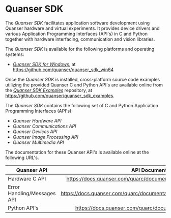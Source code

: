 # Quanser SDK
The *Quanser SDK* facilitates application software development using Quanser hardware and virtual experiments. It provides device drivers and various Application Programming Interfaces (API's) in C and Python together with hardware interfacing, communication and vision libraries.



The *Quanser SDK* is available for the following platforms and operating systems:

- *[Quanser SDK for Windows](https://github.com/quanser/quanser_sdk_win64)*, at https://github.com/quanser/quanser_sdk_win64

  <!-- - *[Quanser SDK for Linux](https://github.com/quanser/quanser_sdk_linux)*, at https://github.com/quanser/quanser_sdk_linux-->

  <!-- - *[Quanser SDK for macOS](https://github.com/quanser/quanser_sdk_macos)*, at https://github.com/quanser/quanser_sdk_macos-->



Once the *Quanser SDK* is installed, cross-platform source code examples utilizing the provided Quanser C and Python API's are available online from the *[Quanser SDK Examples](https://github.com/quanser/quanser_sdk_examples)* repository, at https://github.com/quanser/quanser_sdk_examples.



The *Quanser SDK* contains the following set of C and Python Application Programming Interfaces (API's):

- *Quanser Hardware API* 
- *Quanser Communications API*
- *Quanser Devices API*
- *Quanser Image Processing API*
- *Quanser Multimedia API*



The documentation for these Quanser API's is available online at the following URL's. 

| Quanser API                 |                      API Documentation                       |
| --------------------------- | :----------------------------------------------------------: |
| Hardware C API              | https://docs.quanser.com/quarc/documentation/quarc_c_hardware_c.html |
| Error Handling/Messages API | https://docs.quanser.com/quarc/documentation/quarc_c_messages_api_c.html |
| Python API's                | https://docs.quanser.com/quarc/documentation/python/index.html |

